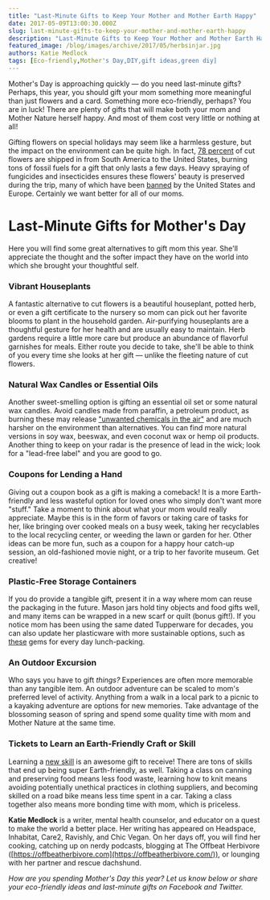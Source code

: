 ```yaml
---
title: "Last-Minute Gifts to Keep Your Mother and Mother Earth Happy"
date: 2017-05-09T13:00:30.000Z
slug: last-minute-gifts-to-keep-your-mother-and-mother-earth-happy
description: "Last-Minute Gifts to Keep Your Mother and Mother Earth Happy"
featured_image: /blog/images/archive/2017/05/herbsinjar.jpg
authors: Katie Medlock
tags: [Eco-friendly,Mother's Day,DIY,gift ideas,green diy]
---
```


Mother's Day is approaching quickly — do you need last-minute gifts? Perhaps, this year, you should gift your mom something more meaningful than just flowers and a card. Something more eco-friendly, perhaps? You are in luck! There are plenty of gifts that will make both your mom and Mother Nature herself happy. And most of them cost very little or nothing at all!

Gifting flowers on special holidays may seem like a harmless gesture, but the impact on the environment can be quite high. In fact, [78 percent](http://www.huffingtonpost.com/jennifer-grayson/eco-etiquette-whats-the-e%5Fb%5F1264647.html) of cut flowers are shipped in from South America to the United States, burning tons of fossil fuels for a gift that only lasts a few days. Heavy spraying of fungicides and insecticides ensures these flowers' beauty is preserved during the trip, many of which have been [banned](http://www.audubon.org/magazine/january-february-2008/a-rose-not-rose) by the United States and Europe. Certainly we want better for all of our moms.

# Last-Minute Gifts for Mother's Day

Here you will find some great alternatives to gift mom this year. She'll appreciate the thought and the softer impact they have on the world into which she brought your thoughtful self.

### **Vibrant Houseplants**

A fantastic alternative to cut flowers is a beautiful houseplant, potted herb, or even a gift certificate to the nursery so mom can pick out her favorite blooms to plant in the household garden. Air-purifying houseplants are a thoughtful gesture for her health and are usually easy to maintain. Herb gardens require a little more care but produce an abundance of flavorful garnishes for meals. Either route you decide to take, she'll be able to think of you every time she looks at her gift — unlike the fleeting nature of cut flowers.

### **Natural Wax Candles or Essential Oils**

Another sweet-smelling option is gifting an essential oil set or some natural wax candles. Avoid candles made from paraffin, a petroleum product, as burning these may release ["unwanted chemicals in the air"](http://www.huffingtonpost.com/2015/06/16/scented-candles-toxic-safer-options%5Fn%5F7536410.html) and are much harsher on the environment than alternatives. You can find more natural versions in soy wax, beeswax, and even coconut wax or hemp oil products. Another thing to keep on your radar is the presence of lead in the wick; look for a "lead-free label" and you are good to go.

### **Coupons for Lending a Hand**

Giving out a coupon book as a gift is making a comeback! It is a more Earth-friendly and less wasteful option for loved ones who simply don't want more "stuff." Take a moment to think about what your mom would really appreciate. Maybe this is in the form of favors or taking care of tasks for her, like bringing over cooked meals on a busy week, taking her recyclables to the local recycling center, or weeding the lawn or garden for her. Other ideas can be more fun, such as a coupon for a happy hour catch-up session, an old-fashioned movie night, or a trip to her favorite museum. Get creative!

### **Plastic-Free Storage Containers**

If you do provide a tangible gift, present it in a way where mom can reuse the packaging in the future. Mason jars hold tiny objects and food gifts well, and many items can be wrapped in a new scarf or quilt (bonus gift!). If you notice mom has been using the same dated Tupperware for decades, you can also update her plasticware with more sustainable options, such as [these](https://www.tomatoink.com/blog/posts/greenest-gear-national-pack-your-lunch-day.html) gems for every day lunch-packing.

### **An Outdoor Excursion**

Who says you have to gift _things?_ Experiences are often more memorable than any tangible item. An outdoor adventure can be scaled to mom's preferred level of activity. Anything from a walk in a local park to a picnic to a kayaking adventure are options for new memories. Take advantage of the blossoming season of spring and spend some quality time with mom and Mother Nature at the same time.

### **Tickets to Learn an Earth-Friendly Craft or Skill**

Learning a [new skill](https://www.tomatoink.com/blog/posts/green-christmas.html) is an awesome gift to receive! There are tons of skills that end up being super Earth-friendly, as well. Taking a class on canning and preserving food means less food waste, learning how to knit means avoiding potentially unethical practices in clothing suppliers, and becoming skilled on a road bike means less time spent in a car. Taking a class together also means more bonding time with mom, which is priceless.

**Katie Medlock** is a writer, mental health counselor, and educator on a quest to make the world a better place. Her writing has appeared on Headspace, Inhabitat, Care2, Ravishly, and Chic Vegan. On her days off, you will find her cooking, catching up on nerdy podcasts, blogging at The Offbeat Herbivore ([https://offbeatherbivore.com](https://offbeatherbivore.com/)), or lounging with her partner and rescue dachshund.

_How are you spending Mother's Day this year? Let us know below or share your eco-friendly ideas and last-minute gifts on Facebook and Twitter._